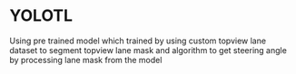 # YOLOTL
Using pre trained model which trained by using custom topview lane dataset to segment topview lane mask and algorithm to get steering angle by processing lane mask from the model
